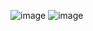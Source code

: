![image](https://github.com/user-attachments/assets/390e502a-4923-475d-9de0-e8c8510a3d35)
![image](https://github.com/user-attachments/assets/f810e941-4e07-4e9c-b43a-9dabbaf8a542)

